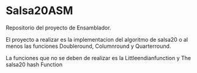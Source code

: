 # Salsa20ASM
Repositorio del proyecto de Ensamblador.

El proyecto a realizar es la implementacion del algoritmo de salsa20 o al menos  las funciones Doubleround, Columnround y Quarterround.

La funciones que no se deben de realizar es la Littleendianfunction y The salsa20 hash Function
